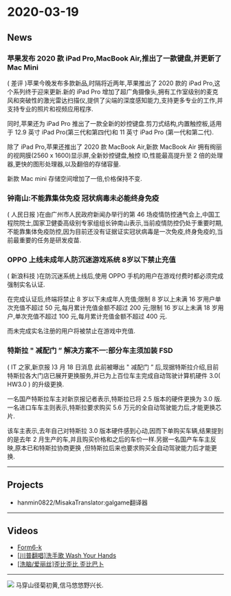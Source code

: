 # 2020-03-19
## News
### 苹果发布 2020 款 iPad Pro,MacBook Air,推出了一款键盘,并更新了 Mac Mini
( 差评 )苹果今晚发布多款新品,时隔将近两年,苹果推出了 2020 款的 iPad Pro,这个系列终于迎来更新.新的 iPad Pro 增加了超广角摄像头,拥有工作室级别的麦克风和突破性的激光雷达扫描仪,提供了尖端的深度感知能力,支持更多专业的工作,并支持专业的照片和视频应用程序.

同时,苹果还为 iPad Pro 推出了一款全新的妙控键盘.剪刀式结构,内置触控板,适用于 12.9 英寸 iPad Pro(第三代和第四代)和 11 英寸 iPad Pro (第一代和第二代).

除了 iPad Pro,苹果还推出了 2020 款 MacBook Air,新款 MacBook Air 拥有绚丽的视网膜(2560 x 1600)显示屏,全新妙控键盘,触控 ID,性能最高提升至 2 倍的处理器,更快的图形处理器,以及翻倍的存储容量.

新款 Mac mini 存储空间增加了一倍,价格保持不变.
### 钟南山:不能靠集体免疫 冠状病毒未必能终身免疫
( 人民日报 )在由广州市人民政府新闻办举行的第 46 场疫情防控通气会上,中国工程院院士,国家卫健委高级别专家组组长钟南山表示,当前疫情防控仍处于重要时期,不能靠集体免疫防控,因为目前还没有证据证实冠状病毒是一次免疫,终身免疫的,当前最重要的任务是研发疫苗.
### OPPO 上线未成年人防沉迷游戏系统 8岁以下禁止充值
( 新浪科技 )在防沉迷系统上线后,使用 OPPO 手机的用户在游戏付费时都必须完成强制实名认证.

在完成认证后,终端将禁止 8 岁以下未成年人充值;限制 8 岁以上未满 16 岁用户单次充值不超过 50 元,每月累计充值金额不超过 200 元;限制 16 岁以上未满 18 岁用户,单次充值不超过 100 元,每月累计充值金额不超过 400 元.

而未完成实名注册的用户将被禁止在游戏中充值.
### 特斯拉 " 减配门 ” 解决方案不一:部分车主须加装 FSD
( IT 之家,新京报 )3 月 18 日消息 此前被曝出 " 减配门 ” 后,现据特斯拉介绍,目前特斯拉各大门店已展开更换服务,并已为上百位车主完成自动驾驶计算机硬件 3.0( HW3.0 ) 的升级更换.

一名国产特斯拉车主对新京报记者表示,特斯拉已将 2.5 版本的硬件更换为 3.0 版.一名进口车车主则表示,特斯拉要求购买 5.6 万元的全自动驾驶能力后,才能更换芯片.

该车主表示,去年自己对特斯拉 3.0 版本硬件感到心动,因而下单购买车辆,结果提到的是去年 2 月生产的车,并且购买价格和之后的车价一样.另据一名国产车车主反映,原本已和特斯拉协商更换 ,但特斯拉后来也要求购买全自动驾驶能力后才能更换.
- - - - - -
## Projects
- hanmin0822/MisakaTranslator:galgame翻译器
- - - - - - 
## Videos
- [Form6-k](http://ir.bilibili.com/node/7081/html)
- [[川普翻唱]洗手歌 Wash Your Hands](https://www.bilibili.com/video/av97397475)
- [[洗脑/爱丽丝]歪比歪比 歪比巴卜](https://www.bilibili.com/video/av97118882)
- - - - - - 
![](https://cn.bing.com/th?id=OHR.RobertCurbeam_EN-CN7197261083_1920x1080.jpg)
马穿山径菊初黄,信马悠悠野兴长.